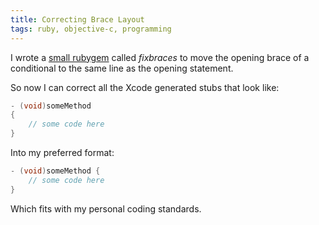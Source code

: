 ```yaml
---
title: Correcting Brace Layout
tags: ruby, objective-c, programming
---
```


I wrote a [small rubygem](http://abizern.org/fixbraces/) called _fixbraces_ to
move the opening brace of a conditional to the same line as the opening
statement.

So now I can correct all the Xcode generated stubs that look like:

``` objective-c
- (void)someMethod
{
    // some code here
}
```

Into my preferred format:

``` objective-c
- (void)someMethod {
    // some code here
}
```

Which fits with my personal coding standards.
